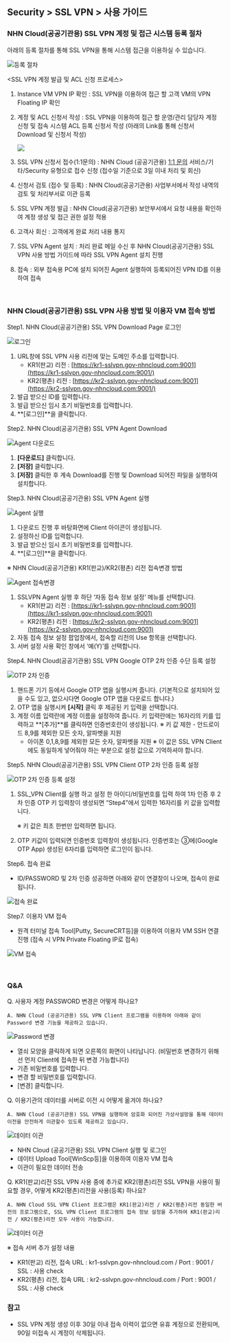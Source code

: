 ## Security > SSL VPN > 사용 가이드

### NHN Cloud(공공기관용) SSL VPN 계정 및 접근 시스템 등록 절차

아래의 등록 절차를 통해 SSL VPN을 통해 시스템 접근을 이용하실 수 있습니다.

![등록 절차](https://static.toastoven.net/prod_gov_security/ssl-vpn-2.png)

<SSL VPN 계정 발급 및 ACL 신청 프로세스\>

   1. Instance VM VPN IP 확인 : SSL VPN을 이용하여 접근 할 고객 VM의 VPN Floating IP 확인
   2. 계정 및 ACL 신청서 작성 : SSL VPN을 이용하여 접근 할 운영/관리 담당자 계정 신청 및 접속 시스템 ACL 등록 신청서 작성
      (아래의 Link를 통해 신청서 Download 및 신청서 작성)
      
      [![](https://static.toastoven.net/prod_gov_security/fileicon_download_excel.png)](https://static.toastoven.net/prod_gov_security/NHN%20Cloud%20%EB%B0%A9%ED%99%94%EB%B2%BD%20%EB%B0%8F%20SSL%20VPN%20%EC%A0%95%EC%B1%85%20%EC%8B%A0%EC%B2%AD%EC%84%9C.xlsx)
   
   3. SSL VPN 신청서 접수(1:1문의) : NHN Cloud (공공기관용) [1:1 문의](https://www.gov-nhncloud.com/kr/support/inquiry?alias=tab3_08) 서비스/기타/Security 유형으로 접수 신청 (접수일 기준으로 3일 이내 처리 및 회신)
   4. 신청서 검토 (접수 및 등록) : NHN Cloud(공공기관용) 사업부서에서 작성 내역의 검토 및 처리부서로 이관 등록
   5. SSL VPN 계정 발급 : NHN Cloud(공공기관용) 보안부서에서 요청 내용을 확인하여 계정 생성 및 접근 권한 설정 적용
   6. 고객사 회신 : 고객에게 완료 처리 내용 통지
   7. SSL VPN Agent 설치 : 처리 완료 메일 수신 후 NHN Cloud(공공기관용) SSL VPN 사용 방법 가이드에 따라 SSL VPN Agent 설치 진행
   8. 접속 : 외부 접속용 PC에 설치 되어진 Agent 실행하여 등록되어진 VPN ID를 이용하여 접속
<BR>

### NHN Cloud(공공기관용) SSL VPN 사용 방법 및 이용자 VM 접속 방법

Step1. NHN Cloud(공공기관용) SSL VPN Download Page 로그인

![로그인](https://static.toastoven.net/prod_gov_security/ssl-vpn-3-1.png)

   1. URL창에 SSL VPN 사용 리전에 맞는 도메인 주소를 입력합니다.
      * KR1(판교) 리전 : [https://kr1-sslvpn.gov-nhncloud.com:9001](https://kr1-sslvpn.gov-nhncloud.com:9001/)
      * KR2(평촌) 리전 : [https://kr2-sslvpn.gov-nhncloud.com:9001](https://kr2-sslvpn.gov-nhncloud.com:9001/)
   2. 발급 받으신 ID를 입력합니다.
   3. 발급 받으신 임시 초기 비밀번호를 입력합니다.
   4. **\[로그인\]**을 클릭합니다.

   
Step2. NHN Cloud(공공기관용) SSL VPN Agent Download

![Agent 다운로드](https://static.toastoven.net/prod_gov_security/ssl-vpn-4-1.png)

   1. **\[다운로드\]** 클릭합니다.
   2. **\[저장\]** 클릭합니다.
   3. **\[저장\]** 클릭한 후 계속 Download를 진행 및 Download 되어진 파일을 실행하여 설치합니다.

   
Step3. NHN Cloud(공공기관용) SSL VPN Agent 실행

![Agent 실행](https://static.toastoven.net/prod_gov_security/ssl-vpn-5.png)

   1. 다운로드 진행 후 바탕화면에 Client 아이콘이 생성됩니다.
   2. 설정하신 ID를 입력합니다.
   3. 발급 받으신 임시 초기 비밀번호를 입력합니다.
   4. **\[로그인\]**을 클릭합니다.

   ※ NHN Cloud(공공기관용) KR1(판교)/KR2(평촌) 리전 접속변경 방법

![Agent 접속변경](https://static.toastoven.net/prod_gov_security/ssl-vpn-5(230613).png)

   1. SSLVPN Agent 실행 후 하단 ‘자동 접속 정보 설정’ 메뉴를 선택합니다.
      * KR1(판교) 리전 : [https://kr1-sslvpn.gov-nhncloud.com:9001](https://kr1-sslvpn.gov-nhncloud.com:9001)
      * KR2(평촌) 리전 : [https://kr2-sslvpn.gov-nhncloud.com:9001](https://kr2-sslvpn.gov-nhncloud.com:9001)
   2. 자동 접속 정보 설정 팝업창에서, 접속할 리전의 Use 항목을 선택합니다.
   3. 서버 설정 사용 확인 창에서 ‘예(Y)’를 선택합니다.


Step4. NHN Cloud(공공기관용) SSL VPN Google OTP 2차 인증 수단 등록 설정

![OTP 2차 인증](https://static.toastoven.net/prod_gov_security/ssl-vpn-6.png)

   1. 핸드폰 기기 등에서 Google OTP 앱을 실행시켜 줍니다.
      (기본적으로 설치되어 있을 수도 있고, 없으시다면 Google OTP 앱을 다운로드 합니다.)
   2. OTP 앱을 실행시켜 **\[시작\]** 클릭 후 제공된 키 입력을 선택합니다.
   3. 계정 이름 입력란에 계정 이름을 설정하여 줍니다.
      키 입력란에는 16자리의 키를 입력하고 **\[추가\]**를 클릭하면 인증번호란이 생성됩니다.
      ※ 키 값 제한 - 안드로이드 8,9를 제외한 모든 숫자, 알파벳을 지원
         * 아이폰 0,1,8,9를 제외한 모든 숫자, 알파벳을 지원
      ※ 이 값은 SSL VPN Client에도 동일하게 넣어줘야 하는 부분으로 설정 값으로 기억하셔야 합니다.

   
Step5. NHN Cloud(공공기관용) SSL VPN Client OTP 2차 인증 등록 설정

![OTP 2차 인증 등록 설정](https://static.toastoven.net/prod_gov_security/ssl-vpn-7(230613).png)

   1. SSL\_VPN Client를 실행 하고 설정 한 아이디/비밀번호를 입력 하여 1차 인증 후 2차 인증 OTP 키 입력창이 생성되면 “Step4”에서 입력한 16자리를 키 값을 입력합니다.

      ※ 키 값은 최초 한번만 입력하면 됩니다.

   2. OTP 키값이 입력되면 인증번호 입력창이 생성됩니다.
      인증번호는 ③에(Google OTP App) 생성된 6자리를 입력하면 로그인이 됩니다.


Step6. 접속 완료

* ID/PASSWORD 및 2차 인증 성공하면 아래와 같이 연결창이 나오며, 접속이 완료됩니다.

![접속 완료](https://static.toastoven.net/prod_gov_security/ssl-vpn-8(230613).png)   


Step7. 이용자 VM 접속

* 원격 터미널 접속 Tool\[Putty, SecureCRT등\]을 이용하여 이용자 VM SSH 연결 진행 (접속 시 VPN Private Floating IP로 접속)

![VM 접속](https://static.toastoven.net/prod_gov_security/ssl-vpn-9(230613).png)

<BR>

   
### Q&A

Q. 사용자 계정 PASSWORD 변경은 어떻게 하나요?<br>
```
A. NHN Cloud (공공기관용) SSL VPN Client 프로그램을 이용하여 아래와 같이 Password 변경 기능을 제공하고 있습니다.
```

![Password 변경](https://static.toastoven.net/prod_gov_security/ssl-vpn-10(230613).png)

* 열쇠 모양을 클릭하게 되면 오른쪽의 화면이 나타납니다.
  (비밀번호 변경하기 위해선 먼저 Client에 접속한 뒤 변경 가능합니다)
* 기존 비밀번호를 입력합니다.
* 변경 할 비밀번호를 입력합니다.
* [변경] 클릭합니다.


Q. 이용기관의 데이터를 서버로 이전 시 어떻게 옮겨야 하나요?<br>
```
A. NHN Cloud (공공기관용) SSL VPN을 실행하여 암호화 되어진 가상사설망을 통해 데이터 이전을 안전하게 이관할수 있도록 제공하고 있습니다.
```

![데이터 이관](https://static.toastoven.net/prod_gov_security/ssl-vpn-11(230613).png)

* NHN Cloud (공공기관용) SSL VPN Client 실행 및 로그인
* 데이터 Upload Tool[WinScp등]을 이용하여 이용자 VM 접속
* 이관이 필요한 데이터 전송


Q. KR1(판교)리전 SSL VPN 사용 중에 추가로 KR2(평촌)리전 SSL VPN을 사용이 필요할 경우, 어떻게 KR2(평촌)리전을 사용(등록) 하나요?<br>
```
A. NHN Cloud SSL VPN Client 프로그램은 KR1(판교)리전 / KR2(평촌)리전 동일한 버전의 프로그램으로, SSL VPN Client 프로그램의 접속 정보 설정을 추가하여 KR1(판교)리전 / KR2(평촌)리전 모두 사용이 가능합니다. 
```

![데이터 이관](https://static.toastoven.net/prod_gov_security/ssl-vpn-12(230613).png)

※ 접속 서버 추가 설정 내용

* KR1(판교) 리전, 접속 URL : kr1-sslvpn.gov-nhncloud.com / Port : 9001 / SSL : 사용 check
* KR2(평촌) 리전, 접속 URL : kr2-sslvpn.gov-nhncloud.com / Port : 9001 / SSL : 사용 check
    
### 참고
* SSL VPN 계정 생성 이후 30일 이내 접속 이력이 없으면 유휴 계정으로 전환되며, 90일 미접속 시 계정이 삭제됩니다.
